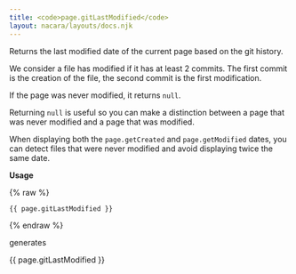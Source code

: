```yaml
---
title: <code>page.gitLastModified</code>
layout: nacara/layouts/docs.njk
---
```


Returns the last modified date of the current page based on the git history.

We consider a file has modified if it has at least 2 commits. The first commit is the creation of the file, the second commit is the first modification.

If the page was never modified, it returns `null`.

Returning `null` is useful so you can make a distinction between a page that was never modified and a page that was modified.

When displaying both the `page.getCreated` and `page.getModified` dates, you can detect files that were never modified and avoid displaying twice the same date.

**Usage**

{% raw %}
```html
{{ page.gitLastModified }}
```
{% endraw %}

generates

{{ page.gitLastModified }}
